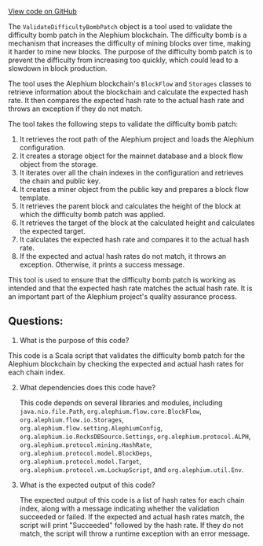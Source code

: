 [View code on GitHub](https://github.com/alephium/alephium/tools/src/main/scala/org/alephium/tools/ValidateDifficultyBombPatch.scala)

The `ValidateDifficultyBombPatch` object is a tool used to validate the difficulty bomb patch in the Alephium blockchain. The difficulty bomb is a mechanism that increases the difficulty of mining blocks over time, making it harder to mine new blocks. The purpose of the difficulty bomb patch is to prevent the difficulty from increasing too quickly, which could lead to a slowdown in block production.

The tool uses the Alephium blockchain's `BlockFlow` and `Storages` classes to retrieve information about the blockchain and calculate the expected hash rate. It then compares the expected hash rate to the actual hash rate and throws an exception if they do not match.

The tool takes the following steps to validate the difficulty bomb patch:

1. It retrieves the root path of the Alephium project and loads the Alephium configuration.
2. It creates a storage object for the mainnet database and a block flow object from the storage.
3. It iterates over all the chain indexes in the configuration and retrieves the chain and public key.
4. It creates a miner object from the public key and prepares a block flow template.
5. It retrieves the parent block and calculates the height of the block at which the difficulty bomb patch was applied.
6. It retrieves the target of the block at the calculated height and calculates the expected target.
7. It calculates the expected hash rate and compares it to the actual hash rate.
8. If the expected and actual hash rates do not match, it throws an exception. Otherwise, it prints a success message.

This tool is used to ensure that the difficulty bomb patch is working as intended and that the expected hash rate matches the actual hash rate. It is an important part of the Alephium project's quality assurance process.
## Questions: 
 1. What is the purpose of this code?
   
   This code is a Scala script that validates the difficulty bomb patch for the Alephium blockchain by checking the expected and actual hash rates for each chain index.

2. What dependencies does this code have?
   
   This code depends on several libraries and modules, including `java.nio.file.Path`, `org.alephium.flow.core.BlockFlow`, `org.alephium.flow.io.Storages`, `org.alephium.flow.setting.AlephiumConfig`, `org.alephium.io.RocksDBSource.Settings`, `org.alephium.protocol.ALPH`, `org.alephium.protocol.mining.HashRate`, `org.alephium.protocol.model.BlockDeps`, `org.alephium.protocol.model.Target`, `org.alephium.protocol.vm.LockupScript`, and `org.alephium.util.Env`.

3. What is the expected output of this code?
   
   The expected output of this code is a list of hash rates for each chain index, along with a message indicating whether the validation succeeded or failed. If the expected and actual hash rates match, the script will print "Succeeded" followed by the hash rate. If they do not match, the script will throw a runtime exception with an error message.